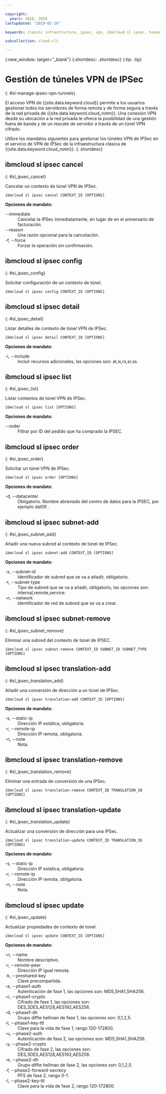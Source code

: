 ```yaml
---

copyright:
  years: 2018, 2019
lastupdated: "2019-02-26"

keywords: classic infrastructure, ipsec, vpn, ibmcloud sl ipsec, tunnel, vpn access, datacenter, encryption

subcollection: cloud-cli

---
```


{:new_window: target="_blank"}
{:shortdesc: .shortdesc}
{:tip: .tip}

# Gestión de túneles VPN de IPSec
{: #sl-manage-ipsec-vpn-tunnels}

El acceso VPN de {{site.data.keyword.cloud}} permite a los usuarios gestionar todos los servidores de forma remota y de forma segura a través de la red privada de {{site.data.keyword.cloud_notm}}. Una conexión VPN desde su ubicación a la red privada le ofrece la posibilidad de una gestión fuera de banda y de un rescate de servidor a través de un túnel VPN cifrado.

Utilice los mandatos siguientes para gestionar los túneles VPN de IPSec en el servicio de VPN de IPSec de la infraestructura clásica de {{site.data.keyword.cloud_notm}}.
{: shortdesc}

## ibmcloud sl ipsec cancel
{: #sl_ipsec_cancel}

Cancelar un contexto de túnel VPN de IPSec.
```
ibmcloud sl ipsec cancel CONTEXT_ID [OPTIONS]
```

<strong>Opciones de mandato</strong>:
<dl>
<dt>--immediate</dt>
<dd>Cancelar la IPSec inmediatamente, en lugar de en el aniversario de facturación.</dd>
<dt>--reason</dt>
<dd>Una razón opcional para la cancelación.</dd>
<dt>-f, --force</dt>
<dd>Forzar la operación sin confirmación.</dd>
</dl>

## ibmcloud sl ipsec config
{: #sl_ipsec_config}

Solicitar configuración de un contexto de túnel.
```
ibmcloud sl ipsec config CONTEXT_ID [OPTIONS]
```

## ibmcloud sl ipsec detail
{: #sl_ipsec_detail}

Listar detalles de contexto de túnel VPN de IPSec.
```
ibmcloud sl ipsec detail CONTEXT_ID [OPTIONS]
```

<strong>Opciones de mandato</strong>:
<dl>
<dt>-i, --include</dt>
<dd>Incluir recursos adicionales, las opciones son: at,is,rs,sr,ss.</dd>
</dl>

## ibmcloud sl ipsec list
{: #sl_ipsec_list}

Listar contextos de túnel VPN de IPSec.
```
ibmcloud sl ipsec list [OPTIONS]
```

<strong>Opciones de mandato</strong>:
<dl>
<dt>--order</dt>
<dd>Filtrar por ID del pedido que ha comprado la IPSEC.</dd>
</dl>

## ibmcloud sl ipsec order
{: #sl_ipsec_order}

Solicitar un túnel VPN de IPSec.
```
ibmcloud sl ipsec order [OPTIONS]
```

<strong>Opciones de mandato</strong>:
<dl>
<dt>-d, --datacenter</dt>
<dd>Obligatorio. Nombre abreviado del centro de datos para la IPSEC, por ejemplo dal09 .</dd>
</dl>

## ibmcloud sl ipsec subnet-add
{: #sl_ipsec_subnet_add}

Añadir una nueva subred al contexto de túnel de IPSec.
```
ibmcloud sl ipsec subnet-add CONTEXT_ID [OPTIONS]
```

<strong>Opciones de mandato</strong>:
<dl>
<dt>-s, --subnet-id</dt>
<dd>Identificador de subred que se va a añadir, obligatorio.</dd>
<dt>-t, --subnet-type</dt>
<dd>Tipo de subred que se va a añadir, obligatorio, las opciones son: internal,remote,service.</dd>
<dt>-n, --network</dt>
<dd>Identificador de red de subred que se va a crear.</dd>
</dl>

## ibmcloud sl ipsec subnet-remove
{: #sl_ipsec_subnet_remove}

Eliminar una subred del contexto de túnel de IPSEC.
```
ibmcloud sl ipsec subnet-remove CONTEXT_ID SUBNET_ID SUBNET_TYPE [OPTIONS]
```

## ibmcloud sl ipsec translation-add
{: #sl_ipsec_translation_add}

Añadir una conversión de dirección a un túnel de IPSec.
```
ibmcloud sl ipsec translation-add CONTEXT_ID [OPTIONS]
```

<strong>Opciones de mandato</strong>:
<dl>
<dt>-s, --static-ip</dt>
<dd>Dirección IP estática, obligatoria.</dd>
<dt>-r, --remote-ip</dt>
<dd>Dirección IP remota, obligatoria.</dd>
<dt>-n, --note</dt>
<dd>Nota.</dd>
</dl>

## ibmcloud sl ipsec translation-remove
{: #sl_ipsec_translation_remove}

Eliminar una entrada de conversión de una IPSec.
```
ibmcloud sl ipsec translation-remove CONTEXT_ID TRANSLATION_ID [OPTIONS]
```

## ibmcloud sl ipsec translation-update
{: #sl_ipsec_translation_update}

Actualizar una conversión de dirección para una IPSec.
```
ibmcloud sl ipsec translation-update CONTEXT_ID TRANSLATION_ID [OPTIONS]
```

<strong>Opciones de mandato</strong>:
<dl>
<dt>-s, --static-ip</dt>
<dd>Dirección IP estática, obligatoria.</dd>
<dt>-r, --remote-ip</dt>
<dd>Dirección IP remota, obligatoria.</dd>
<dt>-n, --note</dt>
<dd>Nota.</dd>
</dl>

## ibmcloud sl ipsec update
{: #sl_ipsec_update}

Actualizar propiedades de contexto de túnel.
```
ibmcloud sl ipsec update CONTEXT_ID [OPTIONS]
```

<strong>Opciones de mandato</strong>:
<dl>
<dt>-n, --name</dt>
<dd>Nombre descriptivo.</dd>
<dt>-r, --remote-peer</dt>
<dd>Dirección IP igual remota.</dd>
<dt>-k, --preshared-key</dt>
<dd>Clave precompartida.</dd>
<dt>-a, --phase1-auth</dt>
<dd>Autenticación de fase 1, las opciones son: MD5,SHA1,SHA256.</dd>
<dt>-c, --phase1-crypto</dt>
<dd>Cifrado de fase 1, las opciones son: DES,3DES,AES128,AES192,AES256.</dd>
<dt>-d, --phase1-dh</dt>
<dd>Grupo diffie hellman de fase 1, las opciones son: 0,1,2,5.</dd>
<dt>-t, --phase1-key-ttl</dt>
<dd>Clave para la vida de fase 1, rango 120-172800.</dd>
<dt>-u, --phase2-auth</dt>
<dd>Autenticación de fase 2, las opciones son: MD5,SHA1,SHA256.</dd>
<dt>-y, --phase2-crypto</dt>
<dd>Cifrado de fase 2, las opciones son: DES,3DES,AES128,AES192,AES256.</dd>
<dt>-e, --phase2-dh</dt>
<dd>Grupo diffie hellman de fase 2, las opciones son: 0,1,2,5.</dd>
<dt>-f, --phase2-forward-secrecy</dt>
<dd>PFS de fase 2, rango 0-1.</dd>
<dt>-l, --phase2-key-ttl</dt>
<dd>Clave para la vida de fase 2, rango 120-172800.</dd>
</dl>
